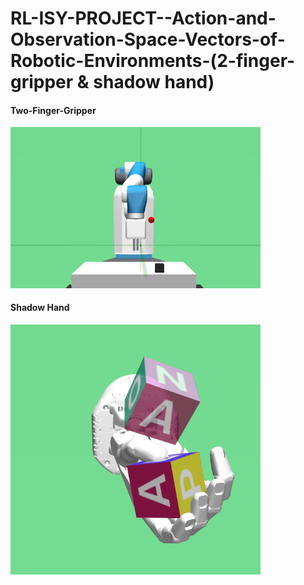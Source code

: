 # RL-ISY-PROJECT--Action-and-Observation-Space-Vectors-of-Robotic-Environments-(2-finger-gripper & shadow hand)

#### Two-Finger-Gripper
<img src="pic_00000.png" width="400">

#### Shadow Hand
<img src="pic_00006.png" width="400">
